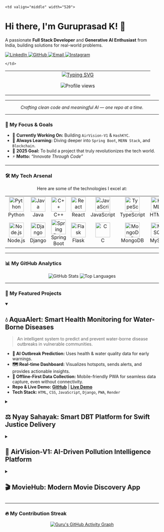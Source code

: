 <!-- ===== Hero Header (redesigned) ===== -->
<table align="center" cellpadding="12">
  <tr>
    <td align="center" valign="middle" width="460">
      <a href="https://git.io/typing-svg">
        <img src="https://readme-typing-svg.herokuapp.com?font=Fira+Code&size=35&duration=3000&pause=1000&color=00D9FF&center=true&vCenter=true&width=600&lines=I'm+Guruprasad+Kumar!;Full+Stack+Developer;Generative+AI+Enthusiast;Innovating+Through+Code!" alt="Typing SVG">
      </a>
      <p align="center">
        <img src="https://komarev.com/ghpvc/?username=Guru1316&label=PROFILE+VIEWS&color=00D9FF&style=flat-square" alt="Profile views" />
      </p>
    </td>

    <td valign="middle" width="520">

  <h1 align="left">
    <div>
      <span style="font-size:28px">Hi there, I'm <strong>Guruprasad K</strong>! 👋</span>
    </div>
  </h1>

  <p align="left">
    A passionate <strong>Full Stack Developer</strong> and <strong>Generative AI Enthusiast</strong> from India, building solutions for real-world problems.
  </p>

  <p align="left">
    <a href="https://www.linkedin.com/in/guruprasad-k-713994314" target="_blank">
      <img src="https://img.shields.io/badge/LinkedIn-0077B5?style=for-the-badge&logo=linkedin&logoColor=white" alt="LinkedIn"/>
    </a>
    <a href="https://github.com/Guru1316" target="_blank">
      <img src="https://img.shields.io/badge/GitHub-100000?style=for-the-badge&logo=github&logoColor=white" alt="GitHub"/>
    </a>
    <a href="mailto:guruprasadgdr1@gmail.com">
      <img src="https://img.shields.io/badge/Email-D14836?style=for-the-badge&logo=gmail&logoColor=white" alt="Email"/>
    </a>
    <a href="https://instagram.com/guru_1613_" target="_blank">
      <img src="https://img.shields.io/badge/Instagram-E4405F?style=for-the-badge&logo=instagram&logoColor=white" alt="Instagram"/>
    </a>
  </p>

    </td>
  </tr>
</table>

---

<!-- Small callout / separator to balance the layout -->
<p align="center">
  <em>Crafting clean code and meaningful AI — one repo at a time.</em>
</p>


---

### 🎯 My Focus & Goals

- 🔭 **Currently Working On:** Building `AirVision-V1` & `HashKYC`.
- 🌱 **Always Learning:** Diving deeper into `Spring Boot`, `MERN Stack`, and `Blockchain`.
- 🎯 **2025 Goal:** To build a project that truly revolutionizes the tech world.
- ⚡ **Motto:** *“Innovate Through Code”*

---

### 🛠️ My Tech Arsenal

<p align="center">Here are some of the technologies I excel at:</p>

<table align="center">
  <tr>
    <td align="center" width="96">
      <img src="https://cdn.jsdelivr.net/gh/devicons/devicon/icons/python/python-original.svg" width="48" height="48" alt="Python" />
      <br>Python
    </td>
    <td align="center" width="96">
      <img src="https://cdn.jsdelivr.net/gh/devicons/devicon/icons/java/java-original.svg" width="48" height="48" alt="Java" />
      <br>Java
    </td>
    <td align="center" width="96">
      <img src="https://cdn.jsdelivr.net/gh/devicons/devicon/icons/cplusplus/cplusplus-original.svg" width="48" height="48" alt="C++" />
      <br>C++
    </td>
    <td align="center" width="96">
      <img src="https://cdn.jsdelivr.net/gh/devicons/devicon/icons/react/react-original.svg" width="48" height="48" alt="React" />
      <br>React
    </td>
    <td align="center" width="96">
      <img src="https://cdn.jsdelivr.net/gh/devicons/devicon/icons/javascript/javascript-original.svg" width="48" height="48" alt="JavaScript" />
      <br>JavaScript
    </td>
    <td align="center" width="96">
      <img src="https://cdn.jsdelivr.net/gh/devicons/devicon/icons/typescript/typescript-original.svg" width="48" height="48" alt="TypeScript" />
      <br>TypeScript
    </td>
    <td align="center" width="96">
      <img src="https://cdn.jsdelivr.net/gh/devicons/devicon/icons/html5/html5-original.svg" width="48" height="48" alt="HTML5" />
      <br>HTML5
    </td>
    <td align="center" width="96">
      <img src="https://cdn.jsdelivr.net/gh/devicons/devicon/icons/css3/css3-original.svg" width="48" height="48" alt="CSS3" />
      <br>CSS3
    </td>
  </tr>
  <tr>
    <td align="center" width="96">
      <img src="https://cdn.jsdelivr.net/gh/devicons/devicon/icons/nodejs/nodejs-original.svg" width="48" height="48" alt="Node.js" />
      <br>Node.js
    </td>
    <td align="center" width="96">
      <img src="https://cdn.jsdelivr.net/gh/devicons/devicon/icons/django/django-plain.svg" width="48" height="48" alt="Django" />
      <br>Django
    </td>
    <td align="center" width="96">
      <img src="https://cdn.jsdelivr.net/gh/devicons/devicon/icons/spring/spring-original.svg" width="48" height="48" alt="Spring Boot" />
      <br>Spring Boot
    </td>
    <td align="center" width="96">
      <img src="https://cdn.jsdelivr.net/gh/devicons/devicon/icons/flask/flask-original.svg" width="48" height="48" alt="Flask" />
      <br>Flask
    </td>
    <td align="center" width="96">
      <img src="https://cdn.jsdelivr.net/gh/devicons/devicon/icons/c/c-original.svg" width="48" height="48" alt="C" />
      <br>C
    </td>
    <td align="center" width="96">
      <img src="https://cdn.jsdelivr.net/gh/devicons/devicon/icons/mongodb/mongodb-original.svg" width="48" height="48" alt="MongoDB" />
      <br>MongoDB
    </td>
    <td align="center" width="96">
      <img src="https://cdn.jsdelivr.net/gh/devicons/devicon/icons/mysql/mysql-original.svg" width="48" height="48" alt="MySQL" />
      <br>MySQL
    </td>
    <td align="center" width="96">
      <img src="https://cdn.jsdelivr.net/gh/devicons/devicon/icons/vscode/vscode-original.svg" width="48" height="48" alt="VS Code" />
      <br>VS Code
    </td>
  </tr>
</table>

---

### 📊 My GitHub Analytics

<div align="center">
  <img src="https://github-readme-stats.vercel.app/api?username=Guru1316&show_icons=true&theme=tokyonight" alt="GitHub Stats" />
  <img src="https://github-readme-stats.vercel.app/api/top-langs/?username=Guru1316&layout=compact&langs_count=8&theme=tokyonight" alt="Top Languages"/>
</div>

---

### 🚀 My Featured Projects

<details open>
<summary><h2>💧 AquaAlert: Smart Health Monitoring for Water-Borne Diseases</h2></summary>
  
> An intelligent system to predict and prevent water-borne disease outbreaks in vulnerable communities.

- **🤖 AI Outbreak Prediction:** Uses health & water quality data for early warnings.
- **🗺️ Real-time Dashboard:** Visualizes hotspots, sends alerts, and provides actionable insights.
- **📱 Offline-First Data Collection:** Mobile-friendly PWA for seamless data capture, even without connectivity.
- **Repo & Live Demo:** **[GitHub](https://github.com/Guru1316/AquaAlert)** | **[Live Demo](https://aqua-alert-web.onrender.com/)**
- **Tech Stack:** `HTML`, `CSS`, `JavaScript`, `Django`, `PWA`, `Render`

</details>

<details>
<summary><h2>⚖️ Nyay Sahayak: Smart DBT Platform for Swift Justice Delivery</h2></summary>
  
> A platform designed to provide swift, transparent, and dignified financial assistance to victims.

- **🖥️ Smart Verification Dashboard:** Enables fast and transparent verification by officials.
- **📱 Secure Document Upload:** Simple, offline-first PWA for victims to submit documents safely.
- **💸 Real-Time Tracking:** Complete transparency with live tracking of Direct Benefit Transfers.
- **Repo & Live Demo:** **[GitHub](https://github.com/Guru1316/Nyay-Sahayak)** | **[Live Demo](https://nyay-sahayak.netlify.app/)**
- **Tech Stack:** `React`, `Node.js`, `Express`, `MongoDB`, `PWA`, `Netlify`

</details>

<details>
<summary><h2>🚀 AirVision-V1: AI-Driven Pollution Intelligence Platform</h2></summary>

> A platform leveraging AI to forecast air quality and provide actionable intelligence for citizens and policymakers.
  
- **🌬️ Air Quality Forecasting:** Predicts pollution levels to help individuals plan their activities.
- **🗺️ Smart Route Suggestions:** Recommends cleaner commute routes based on real-time data.
- **📊 Live Dashboard:** Interactive data visualization for public awareness and policy-making.
- **Repo & Live Demo:** **[GitHub](https://github.com/Guru1316/AirVision-v1-)** | **[Live Demo](https://airvision-v1.streamlit.app/)**
- **Tech Stack:** `Python`, `Streamlit`, `RandomForest`, `Scikit-learn`, `Plotly`

</details>

<details>
<summary><h2>🎬 MovieHub: Modern Movie Discovery App</h2></summary>

> A sleek, modern application for discovering popular, top-rated, and upcoming movies.

- **🎥 Browse & Discover:** Explore extensive movie catalogs with ease.
- **🔍 Advanced Search & Filter:** Find movies by title and filter by genre.
- **🔖 Bookmark Favorites:** Save movies to a personal watchlist.
- **Repo & Live Demo:** **[GitHub](https://github.com/Guru1316/MovieHub)** | **[Live Demo](https://guru1316.github.io/MovieHub)**
- **Tech Stack:** `React`, `Axios`, `TMDB API`, `CSS`, `Vite`

</details>

---

### 🔥 My Contribution Streak

<div align="center">
  <a href="https://github.com/Guru1316">
    <img src="https://github-readme-activity-graph.vercel.app/graph?username=Guru1316&theme=react-dark&hide_border=true" alt="Guru's GitHub Activity Graph"/>
  </a>
</div>
